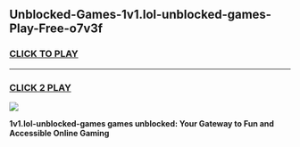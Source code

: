 
## Unblocked-Games-1v1.lol-unblocked-games-Play-Free-o7v3f
<h3>
<a href="https://premium76.site?title=1v1.lol-unblocked-games&ref=18A1">CLICK TO PLAY</a></h3>
<hr>

<h3>
<a href="https://premium76.site?title=1v1.lol-unblocked-games&ref=18A1">CLICK 2 PLAY</a>
  
</h3>

<a href="https://premium76.site?title=1v1.lol-unblocked-games&ref=18A1"><img src="https://clearcache.store/games.png"></a>


**1v1.lol-unblocked-games games unblocked: Your Gateway to Fun and Accessible Online Gaming**
